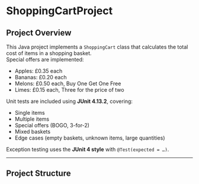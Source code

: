 # ShoppingCartProject

## Project Overview
This Java project implements a `ShoppingCart` class that calculates the total cost of items in a shopping basket.  
Special offers are implemented:

- Apples: £0.35 each
- Bananas: £0.20 each
- Melons: £0.50 each, Buy One Get One Free
- Limes: £0.15 each, Three for the price of two

Unit tests are included using **JUnit 4.13.2**, covering:

- Single items
- Multiple items
- Special offers (BOGO, 3-for-2)
- Mixed baskets
- Edge cases (empty baskets, unknown items, large quantities)

Exception testing uses the **JUnit 4 style** with `@Test(expected = …)`.

---

## Project Structure

